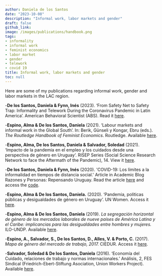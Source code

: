 ```yaml
---
author: Daniela de los Santos
date: "2023-10-08"
description: "Informal work, labor markets and gender"
draft: false
github_link: 
image: /images/publications/handbook.png
tags:
- informality
- informal work
- feminist economics
- labor market
- gender
- telework
- covid 19
title: Informal work, labor markets and gender
toc: null
---
```


Here are some of my publications regarding informal work, gender and labor markets in the LAC region.

-**De los Santos, Daniela & Fynn, Inés** (2023). ‘From Safety Net to Safety Trap: Informality and Telework During the Coronavirus Pandemic in Latin America’. American Behavioral Scientist (ABS). Read it [here](https://sare.upf.edu/login?qurl=https%3A%2F%2Fjournals.sagepub.com%2Fdoi%2F10.1177%2F00027642231155365).

-**Espino, Alma & De los Santos, Daniela** (2021). ‘Labour markets and informal work in the Global South’. In: Berik, Günseli y Kongar, Ebru (eds.). *The Routledge Handbook of Feminist Economics*. Routledge. Available [here](https://doi.org/10.4324/9780429020612).

-**Espino, Alma, De los Santos, Daniela & Salvador, Soledad** (2021). ‘Impacto de la pandemia en el empleo y los cuidados desde una perspectiva de género en Uruguay’.
RISEP Series (Social Science Research Network to face the Aftermath of the Pandemic), 14. View it [here](https://ciedur.org.uy/publicaciones/dr14-impacto-de-la-pandemia-en-el-empleo-y-los-cuidados-desde-una-perspectiva-de-genero-en-uruguay/).

-**De los Santos, Daniela & Fynn, Inés** (2020). 'COVID-19: Los límites a la informalidad en tiempos de distancia social.' Article in Academic Blog Razones y Personas: Repensando Uruguay. Read the article [here](http://www.razonesypersonas.com/2020/04/covid-19-los-limites-la-informalidad-en.html) and access the [code](https://danidlsa.github.io/COVID-informalidad-teletrabajo/).

-**Espino, Alma & De los Santos, Daniela.** (2020). ‘Pandemia, políticas públicas y desigualdades de género en Uruguay’. UN Women. Access it [here](https://lac.unwomen.org/es/digiteca/publicaciones/2020/06/pandemia-politicas-publicas-y-desigualdades-de-genero-en-uruguay).

-**Espino, Alma & De los Santos, Daniela** (2019). *La segregación horizontal de género de los mercados laborales de nueve países de América Latina y el Caribe: implicancias para las desigualdades entre hombres y mujeres.* ILO-UNDP. Available [here](https://www.ilo.org/americas/publicaciones/WCMS_715929/lang--es/index.htm).

-**Espino, A., Salvador, S., De los Santos, D., Alles, V. & Porto, C.** (2017). *Mapa de género del mercado de trabajo, 2017.* CIEDUR. Access it [here](https://mapadegenero.ciedur.org.uy/).

-**Salvador, Soledad & De los Santos, Daniela** (2016). ‘Economía del Cuidado, relaciones de trabajo y normas internacionales.’ Análisis, 2, FES Sindical (Friedrich-Ebert-Stiftung Asociation, Union Workers Project). Available [here](https://library.fes.de/pdf-files/bueros/uruguay/13600.pdf).



